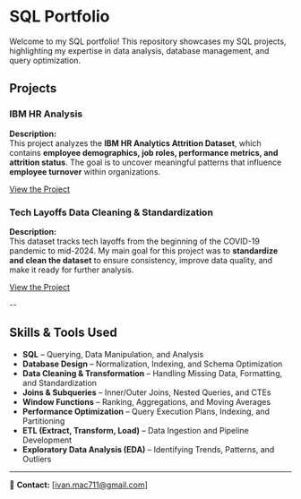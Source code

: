 # SQL Portfolio

Welcome to my SQL portfolio! This repository showcases my SQL projects, highlighting my expertise in data analysis, database management, and query optimization.

## Projects

### **IBM HR Analysis**
**Description:**  
This project analyzes the **IBM HR Analytics Attrition Dataset**, which contains **employee demographics, job roles, performance metrics, and attrition status**. The goal is to uncover meaningful patterns that influence **employee turnover** within organizations. 

[View the Project](https://github.com/ivanmu-1/SQL-Portfolio/tree/main/IBM%20Hr%20Analysis) 



### **Tech Layoffs Data Cleaning & Standardization**
**Description:**  
This dataset tracks tech layoffs from the beginning of the COVID-19 pandemic to mid-2024. My main goal for this project was to **standardize and clean the dataset** to ensure consistency, improve data quality, and make it ready for further analysis. 

[View the Project](https://github.com/ivanmu-1/SQL-Portfolio/tree/main/Data%20Cleaning%20Layoffs)  

--

## Skills & Tools Used  

- **SQL** – Querying, Data Manipulation, and Analysis  
- **Database Design** – Normalization, Indexing, and Schema Optimization  
- **Data Cleaning & Transformation** – Handling Missing Data, Formatting, and Standardization  
- **Joins & Subqueries** – Inner/Outer Joins, Nested Queries, and CTEs  
- **Window Functions** – Ranking, Aggregations, and Moving Averages   
- **Performance Optimization** – Query Execution Plans, Indexing, and Partitioning  
- **ETL (Extract, Transform, Load)** – Data Ingestion and Pipeline Development
- **Exploratory Data Analysis (EDA)** – Identifying Trends, Patterns, and Outliers 

---

📩 **Contact:** [ivan.mac711@gmail.com]  



